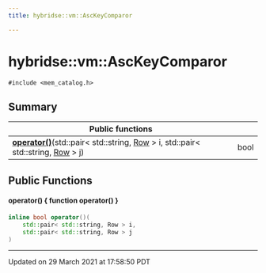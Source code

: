 ```yaml
---
title: hybridse::vm::AscKeyComparor

---
```

# hybridse::vm::AscKeyComparor



`#include <mem_catalog.h>`

## Summary


|  Public functions|            |
| -------------- | -------------- |
|**[operator()](/hybridse/usage/api/c++/Classes/structhybridse_1_1vm_1_1_asc_key_comparor.md#function-operator())**(std::pair< std::string, [Row](/hybridse/usage/api/c++/Classes/classhybridse_1_1codec_1_1_row.md) > i, std::pair< std::string, [Row](/hybridse/usage/api/c++/Classes/classhybridse_1_1codec_1_1_row.md) > j)| bool  |

## Public Functions

#### operator() { function operator() }

```cpp
inline bool operator()(
    std::pair< std::string, Row > i,
    std::pair< std::string, Row > j
)
```


-------------------------------

Updated on 29 March 2021 at 17:58:50 PDT